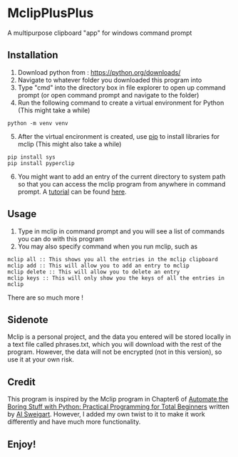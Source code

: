 # MclipPlusPlus
 A multipurpose clipboard "app" for windows command prompt

## Installation
1. Download python from : https://python.org/downloads/
2. Navigate to whatever folder you downloaded this program into
3. Type "cmd" into the directory box in file explorer to open up command prompt (or open command prompt and navigate to the folder)
4. Run the following command to create a virtual environment for Python (This might take a while)
```batch
python -m venv venv
```
5. After the virtual encironment is created, use [pip](https://pip.pypa.io/en/stable/) to install libraries for mclip (This might also take a while)
```batch
pip install sys
pip install pyperclip
```
6. You might want to add an entry of the current directory to system path so that you can access the mclip program from anywhere in command prompt. A [tutorial](https://www.computerhope.com/issues/ch000549.htm#:~:text=%20Setting%20the%20path%20and%20variables%20in%20Windows,system%20settings%20link%20in%20the%20left...%20More%20) can be found [here](https://www.computerhope.com/issues/ch000549.htm#:~:text=%20Setting%20the%20path%20and%20variables%20in%20Windows,system%20settings%20link%20in%20the%20left...%20More%20).

## Usage
1. Type in mclip in command prompt and you will see a list of commands you can do with this program
2. You may also specify command when you run mclip, such as
```batch
mclip all :: This shows you all the entries in the mclip clipboard
mclip add :: This will allow you to add an entry to mclip
mclip delete :: This will allow you to delete an entry
mclip keys :: This will only show you the keys of all the entries in mclip
```
There are so much more !

## Sidenote
Mclip is a personal project, and the data you entered will be stored locally in a text file called phrases.txt, which you will download with the rest of the program. However, the data will not be encrypted (not in this version), so use it at your own risk.

## Credit
This program is inspired by the Mclip program in Chapter6 of [Automate the Boring Stuff with Python: Practical Programming for Total Beginners](https://automatetheboringstuff.com/) written by [Al Sweigart](https://alsweigart.com/). However, I added my own twist to it to make it work differently and have much more functionality.

## Enjoy!